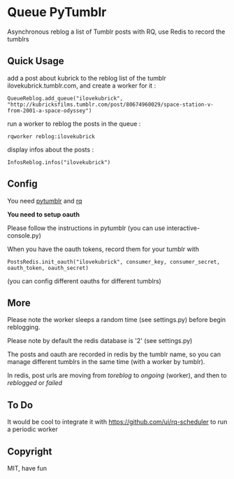 # Queue PyTumblr #

Asynchronous reblog a list of Tumblr posts with RQ, use Redis to record the tumblrs

## Quick Usage


add a post about kubrick to the reblog list of the tumblr ilovekubrick.tumblr.com, and create a worker for it :
```
QueueReblog.add_queue("ilovekubrick", "http://kubricksfilms.tumblr.com/post/80674960029/space-station-v-from-2001-a-space-odyssey")
```

run a worker to reblog the posts in the queue :
```
rqworker reblog:ilovekubrick
```

display infos about the posts :
```
InfosReblog.infos("ilovekubrick")
```

## Config

You need [pytumblr](https://github.com/tumblr/pytumblr) and [rq](http://python-rq.org/)

**You need to setup oauth**

Please follow the instructions in pytumblr (you can use interactive-console.py)

When you have the oauth tokens, record them for your tumblr with

```
PostsRedis.init_oauth("ilovekubrick", consumer_key, consumer_secret, oauth_token, oauth_secret)
```

(you can config different oauths for different tumblrs)


## More

Please note the worker sleeps a random time (see settings.py) before begin reblogging.

Please note by default the redis database is '2' (see settings.py)

The posts and oauth are recorded in redis by the tumblr name, so you can manage different tumblrs in the same time (with a worker by tumblr).

In redis, post urls are moving from *toreblog* to *ongoing* (worker), and then to *reblogged* or *failed*


## To Do

It would be cool to integrate it with https://github.com/ui/rq-scheduler to run a periodic worker


## Copyright

MIT, have fun